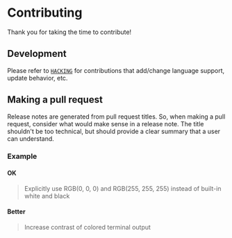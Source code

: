 # Contributing

Thank you for taking the time to contribute!

## Development

Please refer to [`HACKING`][hacking] for contributions that add/change language
support, update behavior, etc.

## Making a pull request

Release notes are generated from pull request titles. So, when making a pull request,
consider what would make sense in a release note. The title shouldn't be too technical,
but should provide a clear summary that a user can understand.

### Example

#### OK

>Explicitly use RGB(0, 0, 0) and RGB(255, 255, 255) instead of built-in white and black

#### Better

>Increase contrast of colored terminal output

[editorconfig]: https://editorconfig.org/
[hacking]: ./HACKING.md
